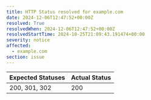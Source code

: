 ```yaml
---
title: HTTP Status resolved for example.com
date: 2024-12-06T12:47:52+00:00Z
resolved: True
resolvedWhen: 2024-12-06T12:47:52+00:00Z
resolvedStartTime: 2024-10-25T21:09:43.191474+00:00
severity: notice
affected:
  - example.com
section: issue
---
```


| Expected Statuses | Actual Status  |
|-------------------|----------------|
| 200, 301, 302 | 200 |
